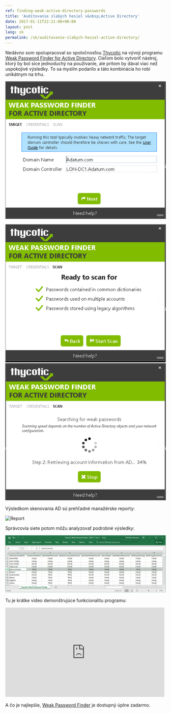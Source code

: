 ```yaml
---
ref: finding-weak-active-directory-passwords
title: 'Auditovanie slabých hesiel v&nbsp;Active Directory'
date: 2017-01-11T22:21:00+00:00
layout: post
lang: sk
permalink: /sk/auditovanie-slabych-hesiel-active-directory/
---
```


Nedávno som spolupracoval so spoločnosťou [Thycotic](https://thycotic.com/) na vývoji programu [Weak Password Finder for Active Directory](https://thycotic.com/solutions/free-it-tools/weak-password-finder/weak-password-finder-nvlss/). Cieľom bolo vytvoriť nástroj, ktorý by bol síce jednoduchý na používanie, ale pritom by dával viac než uspokojivé výsledky. To sa myslím podarilo a táto kombinácia ho robí unikátnym na trhu.

![Screenshot 1](../../assets/images/scanner_screen01.png)

<!--more-->

![Screenshot 2](../../assets/images/scanner_screen03.png)
![Screenshot 3](../../assets/images/scanner_screen04.png)

Výsledkom skenovania AD sú prehľadné manažérske reporty:

![Report](https://thycotic.com/wp-content/uploads/2016/12/Weak-Password-Finder-Report-page-2.jpg)

Správcovia siete potom môžu analyzovať podrobné výsledky:

![CSV Report](../../assets/images/thycotic_spreadsheet.png)

Tu je krátke video demonštrujúce funkcionalitu programu:

<iframe allowfullscreen="allowfullscreen" frameborder="0" height="281" mozallowfullscreen="mozallowfullscreen" src="https://player.vimeo.com/video/197521549" title="Weak Password Finder Demo" webkitallowfullscreen="webkitallowfullscreen" width="500"></iframe>

A&nbsp;čo je&nbsp;najlepšie, [Weak Password Finder](https://thycotic.com/solutions/free-it-tools/weak-password-finder/weak-password-finder-nvlss/) je&nbsp;dostupný úplne zadarmo.